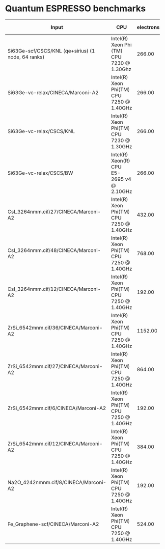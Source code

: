 # Quantum ESPRESSO benchmarks

| Input                                                        | CPU                                                          | electrons | k-points  | Best time |
| ------------------------------------------------------------ | ------------------------------------------------------------ | --------- | --------- | --------- |
| Si63Ge-scf/CSCS/KNL (qe+sirius) (1 node, 64 ranks)           | Intel(R) Xeon Phi (TM) CPU 7230 @ 1.30Ghz                    |    266.00 |         4 |    142.00 |
| Si63Ge-vc-relax/CINECA/Marconi-A2                            | Intel(R) Xeon Phi(TM) CPU 7250 @ 1.40GHz                     |    266.00 |        10 |    292.49 |
| Si63Ge-vc-relax/CSCS/KNL                                     | Intel(R) Xeon Phi(TM) CPU 7230 @ 1.30GHz                     |    266.00 |        10 |    291.67 |
| Si63Ge-vc-relax/CSCS/BW                                      | Intel(R) Xeon(R) CPU E5-2695 v4 @ 2.10GHz                    |    266.00 |        10 |    233.86 |
| CsI_3264nmm.cif/27/CINECA/Marconi-A2                         | Intel(R) Xeon Phi(TM) CPU 7250 @ 1.40GHz                     |    432.00 |       220 |   1284.35 |
| CsI_3264nmm.cif/48/CINECA/Marconi-A2                         | Intel(R) Xeon Phi(TM) CPU 7250 @ 1.40GHz                     |    768.00 |        89 |  10819.13 |
| CsI_3264nmm.cif/12/CINECA/Marconi-A2                         | Intel(R) Xeon Phi(TM) CPU 7250 @ 1.40GHz                     |    192.00 |       293 |    143.24 |
| ZrSi_6542mnm.cif/36/CINECA/Marconi-A2                        | Intel(R) Xeon Phi(TM) CPU 7250 @ 1.40GHz                     |   1152.00 |        76 |  13328.13 |
| ZrSi_6542mnm.cif/27/CINECA/Marconi-A2                        | Intel(R) Xeon Phi(TM) CPU 7250 @ 1.40GHz                     |    864.00 |        92 |   1027.91 |
| ZrSi_6542mnm.cif/6/CINECA/Marconi-A2                         | Intel(R) Xeon Phi(TM) CPU 7250 @ 1.40GHz                     |    192.00 |       352 |    393.44 |
| ZrSi_6542mnm.cif/12/CINECA/Marconi-A2                        | Intel(R) Xeon Phi(TM) CPU 7250 @ 1.40GHz                     |    384.00 |       190 |    902.31 |
| Na2O_4242nmnm.cif/8/CINECA/Marconi-A2                        | Intel(R) Xeon Phi(TM) CPU 7250 @ 1.40GHz                     |    192.00 |      1756 |    252.55 |
| Fe_Graphene-scf/CINECA/Marconi-A2                            | Intel(R) Xeon Phi(TM) CPU 7250 @ 1.40GHz                     |    524.00 |         1 |    263.86 |
